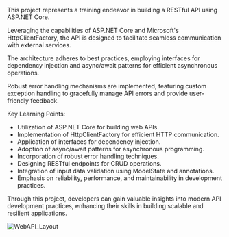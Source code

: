 This project represents a training endeavor in building a RESTful API using ASP.NET Core.

Leveraging the capabilities of ASP.NET Core and Microsoft's HttpClientFactory, the API is designed to facilitate seamless communication with external services.

The architecture adheres to best practices, employing interfaces for dependency injection and async/await patterns for efficient asynchronous operations.

Robust error handling mechanisms are implemented, featuring custom exception handling to gracefully manage API errors and provide user-friendly feedback.

Key Learning Points:

- Utilization of ASP.NET Core for building web APIs.
- Implementation of HttpClientFactory for efficient HTTP communication.
- Application of interfaces for dependency injection.
- Adoption of async/await patterns for asynchronous programming.
- Incorporation of robust error handling techniques.
- Designing RESTful endpoints for CRUD operations.
- Integration of input data validation using ModelState and annotations.
- Emphasis on reliability, performance, and maintainability in development practices.
  
Through this project, developers can gain valuable insights into modern API development practices, enhancing their skills in building scalable and resilient applications.

![WebAPI_Layout](https://github.com/dimiporf/WebAPIDemo/assets/74142959/67fa5eca-ffa3-4ee0-b105-90e33a75fe52)
